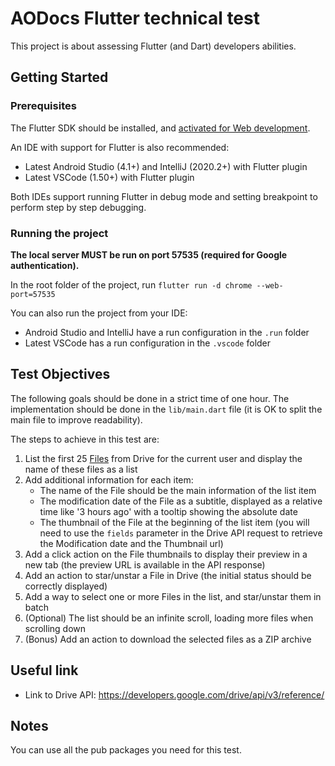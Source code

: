# AODocs Flutter technical test

This project is about assessing Flutter (and Dart) developers abilities.

## Getting Started

### Prerequisites

The Flutter SDK should be installed, and [activated for Web development](https://flutter.dev/docs/get-started/web).

An IDE with support for Flutter is also recommended:
- Latest Android Studio (4.1+) and IntelliJ (2020.2+) with Flutter plugin
- Latest VSCode (1.50+) with Flutter plugin

Both IDEs support running Flutter in debug mode and setting breakpoint to perform step by step debugging.

### Running the project

**The local server MUST be run on port 57535 (required for Google authentication).**

In the root folder of the project, run `flutter run -d chrome --web-port=57535`

You can also run the project from your IDE:
- Android Studio and IntelliJ have a run configuration in the `.run` folder
- Latest VSCode has a run configuration in the `.vscode` folder

## Test Objectives

The following goals should be done in a strict time of one hour.
The implementation should be done in the `lib/main.dart` file (it is OK to split the main file to improve readability).

The steps to achieve in this test are:
1. List the first 25 [Files](https://developers.google.com/drive/api/v3/reference/files) from Drive for the current user and display the name of these files as a list
2. Add additional information for each item:
   - The name of the File should be the main information of the list item
   - The modification date of the File as a subtitle, displayed as a relative time like '3 hours ago' with a tooltip showing the absolute date 
   - The thumbnail of the File at the beginning of the list item (you will need to use the `fields` parameter in the Drive API request to retrieve the Modification date and the Thumbnail url)
3. Add a click action on the File thumbnails to display their preview in a new tab (the preview URL is available in the API response)
4. Add an action to star/unstar a File in Drive (the initial status should be correctly displayed)
5. Add a way to select one or more Files in the list, and star/unstar them in batch
6. (Optional) The list should be an infinite scroll, loading more files when scrolling down
7. (Bonus) Add an action to download the selected files as a ZIP archive

## Useful link

* Link to Drive API: https://developers.google.com/drive/api/v3/reference/

## Notes

You can use all the pub packages you need for this test.
